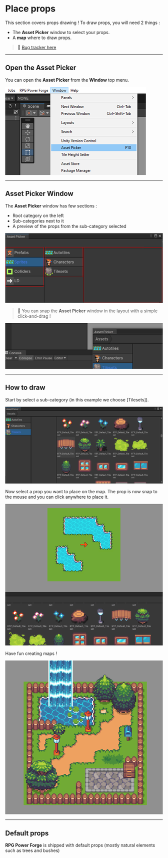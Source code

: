 # Place props

This section covers props drawing ! To draw props, you will need 2 things :
* The **Asset Picker** window to select your props.
* A **map** where to draw props.

> 🐞 [Bug tracker here](https://trello.com/b/PIzgsYov/rpg-power-forge-road-map)

---
## Open the Asset Picker

You can open the **Asset Picker** from the **Window** top menu.

![asset_picker_window_location.png](./../media/place_props/asset_picker_window_location.png)

---
## Asset Picker Window

The **Asset Picker** window has few sections :
* Root category on the left
* Sub-categories next to it
* A preview of the props from the sub-category selected

![asset_picker_main.png](./../media/place_props/asset_picker_main.png)

> 🐲 You can snap the **Asset Picker** window in the layout with a simple click-and-drag !

![snap_window.gif](./../media/place_props/snap_window.gif)

---
## How to draw

Start by select a sub-category (in this example we choose [Tilesets]).

![asset_picker_category.png](./../media/place_props/asset_picker_category.png)

Now select a prop you want to place on the map. The prop is now snap to the mouse and you can click anywhere to place it.

![place_prop_tree.gif](./../media/place_props/place_prop_tree.gif)

Have fun creating maps !

![result.png](./../media/place_props/result.PNG)


---
## Default props

**RPG Power Forge** is shipped with default props (mostly natural elements such as trees and bushes)
